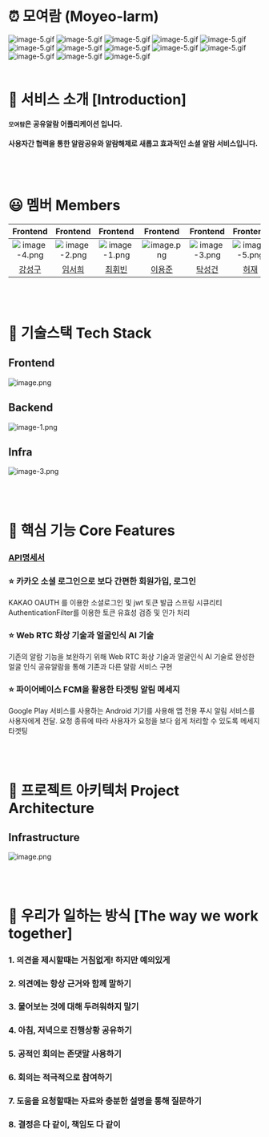 # ⏰ 모여람 (Moyeo-larm)
![image-5.gif](./docs/images/moyelam/kakao_login.gif)
![image-5.gif](./docs/images/moyelam/nickname.gif)
![image-5.gif](./docs/images/moyelam/friend_add.gif)
![image-5.gif](./docs/images/moyelam/friend_search.gif)
![image-5.gif](./docs/images/moyelam/friend_fcm.gif)
![image-5.gif](./docs/images/moyelam/alert_ok.gif)
![image-5.gif](./docs/images/moyelam/group_alert.gif)
![image-5.gif](./docs/images/moyelam/group_fcm.gif)
![image-5.gif](./docs/images/moyelam/group_ok.gif)
![image-5.gif](./docs/images/moyelam/toggle_on.gif)
![image-5.gif](./docs/images/moyelam/arlam_on.gif)
![image-5.gif](./docs/images/moyelam/arlam_on2.gif)
![image-5.gif](./docs/images/moyelam/face_recognized.gif)
<br><br>
# 🔎 서비스 소개 [Introduction]
#### `모여람`은 공유알람 어플리케이션 입니다.
#### 사용자간 협력을 통한 알람공유와 알람해제로 새롭고 효과적인 소셜 알람 서비스입니다. 

<br><br>
# 😃 멤버 Members

|Frontend|Frontend|Frontend|Frontend|Frontend|Frontend|
|:---------:|:-------:|:---------:|:------:|:-----:|:------:|
|![image-4.png](./docs/images/강성구.png)|![image-2.png](./docs/images/임서희.png)|![image-1.png](./docs/images/최휘빈.png)|![image.png](./docs/images/이용준.png)|![image-3.png](./docs/images/탁성건.png)|![image-5.png](./docs/images/허재.png)|
|[강성구](링크)|[임서희](링크)|[최휘빈](링크)|[이용준](링크)|[탁성건](링크)|[허재](링크)|

<br><br>


# 🔧 기술스택 Tech Stack
## Frontend
![image.png](./docs/images/frontend.png)

## Backend
![image-1.png](./docs/images/backend.png)

## Infra
![image-3.png](./docs/images/infra.png)


<br><br>

# 📌 핵심 기능 Core Features
### [API명세서](https://www.notion.so/API-0623a137b9754447ad10bac192d0091e?p=03b2862d655d4bc3966c76619f6d1612&pm=s)
 
 
### ⭐ 카카오 소셜 로그인으로 보다 간편한 회원가입, 로그인
KAKAO OAUTH 를 이용한 소셜로그인 및 jwt 토큰 발급
스프링 시큐리티 AuthenticationFilter를 이용한 토큰 유효성 검증 및 인가 처리 

### ⭐ Web RTC 화상 기술과 얼굴인식 AI 기술
기존의 알람 기능을 보완하기 위해  Web RTC 화상 기술과 얼굴인식 AI 기술로 완성한 얼굴 인식 공유알람을 통해 기존과 다른 알람 서비스 구현 

### ⭐ 파이어베이스 FCM을 활용한 타겟팅 알림 메세지
Google Play 서비스를 사용하는 Android 기기를 사용해 앱 전용 푸시 알림 서비스를 사용자에게 전달. 요청 종류에 따라 사용자가 요청을 보다 쉽게 처리할 수 있도록 메세지 타겟팅

 <br><br>
# 📏 프로젝트 아키텍처 Project Architecture

## Infrastructure
![image.png](./docs/images/infrastructure.png)


<br><br>
# 👫 우리가 일하는 방식 [The way we work together]
### 1. 의견을 제시할때는 거침없게! 하지만 예의있게
### 2. 의견에는 항상 근거와 함께 말하기
### 3. 물어보는 것에 대해 두려워하지 말기
### 4. 아침, 저녁으로 진행상황 공유하기
### 5. 공적인 회의는 존댓말 사용하기
### 6. 회의는 적극적으로 참여하기
### 7. 도움을 요청할때는 자료와 충분한 설명을 통해 질문하기
### 8. 결정은 다 같이, 책임도 다 같이

